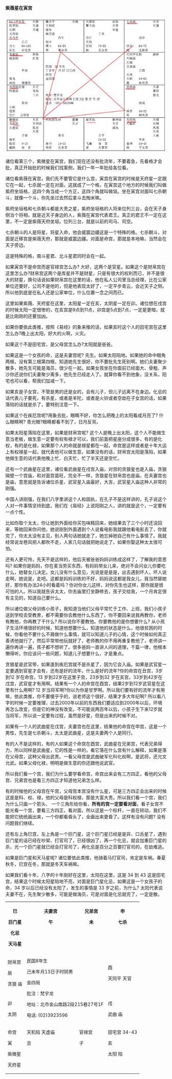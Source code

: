 

#### 紫薇星在寅宫

![图片](../img/寅.png)

诸位看第三个，紫微星在寅宫，我们现在还没有批流年，不要着急，先看格才会批，真正开始批的时候我们找案例，我们一年一年批给各位看。

诸位看紫薇在寅宫，我们先不要管它是什么宫，寅宫在寅宫的时候是天府星一定跟它在一起，七杀就一定在对面，这就成了一个格，在寅宫这个地方的时候我们叫做紫府坐垣格，这四个角当成一个方正，这四个角就叫做垣。坐在寅宫对面叫七杀朝斗，就像一个斗，你先坐过去然后拿斗去掏米嘛。

紫府坐垣格和七杀朝斗都是大贵之星，紫府坐垣格的人将来位列三台，会在天子身侧当个将相，就是近天子身边的人，紫薇在寅宫代表君王。真正的君王不一定在这里，不一定是紫薇天府坐垣。位列三台，就是以前的司马、司空。

七杀朝斗的人是将星，将星入命，他会威震边疆这是一个特殊的格。七杀朝斗，对面是迁移宫是紫薇天府，那就是威震边疆。对面是命宫，那就是本地嘛，当然会在天子旁边。

这是特殊的格，南斗星君、北斗星君同时会在一起。

如果寅宫不是命宫而是官禄宫怎么办? 大好，这两个是官星。如果这个是财帛宫在这里怎么办?财帛宫这两个是库星并不是财星，只是有很大的权利而已，并不是很大的财星，换句话说如果财帛宫在这里的话，他在私人公司里当总经理，比在公家单位还要好，公司不是他的，但是他表现太好了，一定平步青云，会近天子之侧。所以他到底是在私人还是公家单位，什么位置一念之间而已。

这里如果紫薇、天府星在这里，太阳星一定在亥，太阴星一定在卯。诸位想在戌宫的时候太阳一定很惨的，在亥宫是9点到11点，卯宫是5点到7点，一定是更暗，就是比刚刚的还要加凶。

如果你要依此类推，按照《易经》的象来推的话，如果亥时这个人的田宅宫在这里怎么办?晚上出太阳，好大的火啊，火灾。

如果这个不是田宅宫，是父母宫怎么办?太阳就是爸爸。

如果这是一个女孩的命，这是夫妻宫呢? 先生。如果太阳陷地。如果她的命中眼角两根，没有第三根第四根，知道她先生很好，你不要批先生死别啊。她们夫妻聚少散多，她先生可能是海员，很少在一起。如果女孩坐在你面前已经面大、骨粗、声沙你还说你们夫妻聚少离多，他先生已经走人了。就算你看不到他象，没关系，阳宅也可以看，帮我们加减一下。

如果亥是子女宫，不管是男的还是女的，会有儿子，但儿子远离不在身边。化忌的话代表儿子要死，有杀星，或者是羊陀，或者是火铃或者空劫在子女宫的话，如果落陷的话就是杀了，要特别注意一下。

如果这个在疾厄宫呢?用象去批，眼睛不好，你怎么把晚上的太阳看成月亮了? 什么眼睛啊? 青光眼?眼睛都看不到了，日月反背。

如果太阳星落陷在这里，如果是财帛宫呢? 这个人是晚上出太阳，这个人不能做生意当老板，做生意一定要有权有禄才可以，我们前面把星座分成很多，有的是化权，有的是化禄，如果那个人的命就是禄星都在一起，命宫是这样或者是十年大运上有权禄星一起，就代表他可以做生意，如果没有的话，财帛宫太阳是落陷，如果他做生意的话代表他晚上忙、白天忙，忙了半天还是空忙。

还有一个武曲星在这里，诸位看武曲星在戍宫入庙，对宫的贪狼星也是入庙，贪狼隔壁一个宫庙，和对面宫苗旺，完全不一样，贪狼星在财帛宫也是庙，在夫妻宫也是庙，意思就是告诉诸位杀星、武官星入庙最好，大吉，武官星入庙这种人非常的刚强。

中国人讲刚强，在我们八字里讲这个人和固执，在孔子不是这样讲的，孔子说这个人对一件事情坚持到底，我们在《易经》上说阳刚之人，讲的就是这个，一定要有一点个性。

比如你取个太太，你让她到外面给你买包味精回来，她结果去了三个小时还没回来，等她回来你问他，她说刚到外面遇到个人说看电影我就跟他看电影去了，你就完了，你太太没有主见，别人两句话她就走了，她忘掉她自己有什么事情了。我就经常说龙卷风把人都吹不走，人家几句话就把她说走了。如果你娶这种太太很可怕。

还有人更可怜，先天不是这样的，他后天被爸爸妈妈训练成这样了，了解我的意思吗? 如果你是妈妈，你在麦当劳买东西，有妈妈带女儿来，绝对不会问女儿你要吃什么，她替女儿决定。女儿没有什么意见，光说是是是是，出去遇到坏人，坏人说走啊，她说是，走吧。这都是妈妈训练的不好，妈妈说这都是我女儿，我当然替她好，那你有办法24小时看着吗？你对你女儿这样，对你先生也这样，那你就是很可怕的人。所以我就告诉太太，你去庙里打坐静修去，孩子交给我，一个月肯定很有主见的，知道自己要什么。

所以诸位做父母训练小孩子，我知道当他们父母平常忙于工作、上班，我们小孩子送到学校去受教育，都不需要你去教他什么东西了。你不要回来说我再教你，老师有教他，你再教了干什么? 所以说你不要教他。你要教他的是你想要什么? 从小孩子生活环境很好的时候，知道他想要什么，知道他的状态是什么，他很贫困的时候，你看他不要什么不屑做什么事情，就可以知道儿子的心情，这个时候如何真正善诱他就行了，然后平常带他玩就好了，老师教的你不用再重复教他了，老师讲一遍你再讲一遍，孩子都不想听了。很多爸妈一直讲人间的道理，千篇一律，他根本懒得听。你应该问一些问题，知道儿子想要什么，才是重点。

贪狼星是武官带，如果逢到疾厄宫就不是杀星了，因为它会入庙。如果是武官星一定要遇到官星才会有，还有是好的流年，什么是好的流年?你的命宫在丑宫，3岁到12 岁在命宫，13 岁到22岁在这里子宫，23岁到32 岁在亥宫，33岁到42岁在戊宫，武官星才有用啊。结果有一个人的命宫在酉宫，结果2岁到12岁武官星在这里有什么用啊? 12 岁当将军啊?你以为你是甘罗啊。所以我们要有好的流年才有用嘛，依此类推，你不要傻乎乎的，说老师这个很好，结果才多大年纪啊? 所以看八字的时候一定要推理，过去2000年以前的东西我们要适应到2000年以后，环境再怎么改变，但是它的神没有改变。不可能说两百年以后，小孩子生下来12岁就当将军，所以说一定要有过程，虽然是好星，但是出来的时候不对。

如果有一个人的武曲星在戊宫，夫妻宫也在这里，结果他的命宫在申宫，这是一个男性，先生是七杀朝斗，太太是武曲星，这是夫妻两个人是同行。

有的人不是这样的，有的人如果这个命宫在酉宫，武曲星在兄弟宫，代表兄弟得力，所以同样是武曲星，它的性是一样的，看它落在什么宫有什么解释，如果是落在父母宫，这种父母出武贵。一看父母宫是武曲破军化科化权啊，是武将，还允文允武。如果父母化禄，明明是做生意的你还跟他说武官。

所以我们看一个宫，我们为什么要学看命宫，命宫出来会有三方四正，看他的父母宫、兄弟宫也是看三方四正才知道他兄弟怎么样。

有的时候他的父母宫在午宫，父母宫本宫没有什么星，可是三方四正会出来的时候这是是科、权、禄，他的父母是科权禄，那是大富大贵。所以我们看一个宫，我们为什么只画一个箭头、 一个三角形给你看，**所有的宫一定要看对面**，看子女宫不能光看一个宫，要看三方四正，看对面，所以这是一个标杆，一直在转动，我们不能把它统统画出来，一个你都看昏头了，全画出来更昏了。这样有没有问题? 没有问题我们继续。

还有左上角巳宫，左上角是一个巨门星，这个巨门星已经是是非、口舌星了，遇到巨门星的话已经在吵架、打官司了，已经很凶了，再一个化忌，就会加重巨门星的杀，光一个巨门星就已经会打官司了，再化忌是百分之百要打官司的，在劫难逃。

如果是巨门星和天马星呢? 诸位要依此类推，他骑着马打官司，肯定是车祸。春夏秋冬，巳宫在冬，那就是冬天车祸嘛。

如果我们看十年，八字的十年刚好在这里，太阳在这里，这是 34 到 43 这是田宅宫，结果这个时候太阳星陷地不亮，对面是巨门星化忌，如果这是一个女孩子的命，34 岁以后已经没有太阳了，发生的事情是 33 岁之前，为什么? 太阳代表说夫妻不在，先生聚少散多，可能是做海员，可是对面是化忌就完了，一定是散。

<table>
<tr>
<th colspan="1">
<p>巳</p>
<p>巨门星</p>
<p>化忌</p>
<p>天马星</p>
</th>
<th colspan="1" valign="top">
<p>夫妻宫</p>
<p>午</p>
</th>
<th colspan="1" valign="top">
<p>兄弟宫</p>
<p>未</p>
</th>
<th colspan="1" valign="top">
<p>申</p>
<p>七杀</p>
</th>
</tr>

<tr>
<td colspan="1">
<p>财帛宫</p>
<p>辰</p>
<p>贪狼 庙</p>
</td>
<td colspan="2" rowspan="2" valign="top">
<p>民国8年生</p>
<p>己未年月13日子时阴男</p>
<p>金四局</p>
<p></p>
<p>批注：梵宇龙</p>
<p>地址：北市金山南路2段215巷27号1F</p>
<p>电话: (02)3923596</p>

</td>
<td colspan="1">
<p>酉</p>
<p>天同平     天官</p>
</td>
</tr>
<tr>
<td colspan="1">
<p>卯</p>
<p>太阴</p>
</td>
<td colspan="1">
<p>戍</p>
<p>武曲 庙</p>
</td>
</tr>

<tr>
<td colspan="1">
<p>命宫</p>
<p>寅</p>
<p>紫微星</p>
<p>天府星</p>
</td>
<td colspan="1" valign="top">
<p>天机陷 天虚庙</p>
<p>丑</p>
</td>
<td colspan="1" valign="top">
<p>官禄宫</p>
<p>子</p>
</td>
<td colspan="1" valign="top">
<p>田宅宫 34-43</p>
<p>亥</p>
<p>太阳 陷</p>
</td>
</tr>
</table>